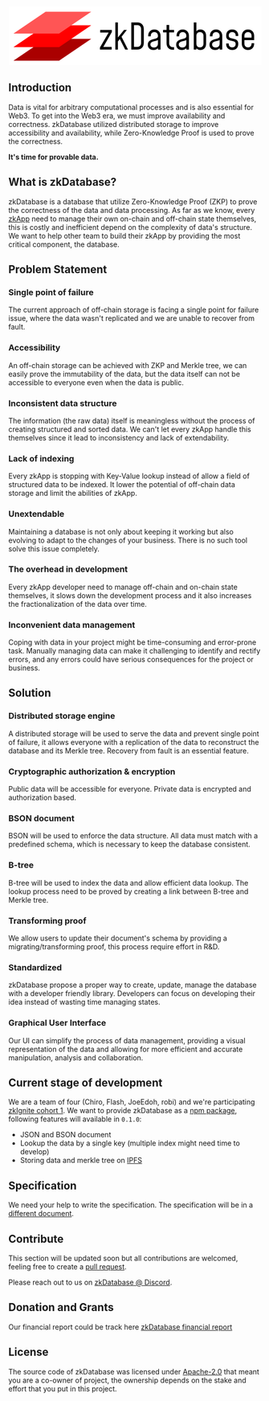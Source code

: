 <p align="center">
    <img src="./assets/zkdatabase.png" alt="Zero-Knowledge Database">
</p>

## Introduction

Data is vital for arbitrary computational processes and is also essential for Web3. To get into the Web3 era, we must improve availability and correctness. zkDatabase utilized distributed storage to improve accessibility and availability, while Zero-Knowledge Proof is used to prove the correctness.

**It's time for provable data.**

## What is zkDatabase?

zkDatabase is a database that utilize Zero-Knowledge Proof (ZKP) to prove the correctness of the data and data processing. As far as we know, every [zkApp](https://minaprotocol.com/zkapps) need to manage their own on-chain and off-chain state themselves, this is costly and inefficient depend on the complexity of data's structure. We want to help other team to build their zkApp by providing the most critical component, the database.

## Problem Statement

### Single point of failure

The current approach of off-chain storage is facing a single point for failure issue, where the data wasn't replicated and we are unable to recover from fault.

### Accessibility

An off-chain storage can be achieved with ZKP and Merkle tree, we can easily prove the immutability of the data, but the data itself can not be accessible to everyone even when the data is public.

### Inconsistent data structure

The information (the raw data) itself is meaningless without the process of creating structured and sorted data. We can't let every zkApp handle this themselves since it lead to inconsistency and lack of extendability.

### Lack of indexing

Every zkApp is stopping with Key-Value lookup instead of allow a field of structured data to be indexed. It lower the potential of off-chain data storage and limit the abilities of zkApp.

### Unextendable

Maintaining a database is not only about keeping it working but also evolving to adapt to the changes of your business. There is no such tool solve this issue completely.


### The overhead in development

Every zkApp developer need to manage off-chain and on-chain state themselves, it slows down the development process and it also increases the fractionalization of the data over time.

### Inconvenient data management

Coping with data in your project might be time-consuming and error-prone task. Manually managing data can make it challenging to identify and rectify errors, and any errors could have serious consequences for the project or business. 

## Solution

### Distributed storage engine

A distributed storage will be used to serve the data and prevent single point of failure, it allows everyone with a replication of the data to reconstruct the database and its Merkle tree. Recovery from fault is an essential feature.

### Cryptographic authorization & encryption

Public data will be accessible for everyone. Private data is encrypted and authorization based. 

### BSON document

BSON will be used to enforce the data structure. All data must match with a predefined schema, which is necessary to keep the database consistent.

### B-tree

B-tree will be used to index the data and allow efficient data  lookup. The lookup process need to be proved by creating a link between B-tree and Merkle tree.

### Transforming proof

We allow users to update their document's schema by providing a migrating/transforming proof, this process require effort in R&D.

### Standardized

zkDatabase propose a proper way to create, update, manage the database  with a developer friendly library. Developers can focus on developing their idea instead of wasting time managing states.

### Graphical User Interface

Our UI can simplify the process of data management, providing a visual representation of the data and allowing for more efficient and accurate manipulation, analysis and collaboration.

## Current stage of development

We are a team of four (Chiro, Flash, JoeEdoh, robi) and we're participating [zkIgnite cohort 1](https://minaprotocol.com/blog/zkignite-cohort-1-program-overview). We want to provide zkDatabase as a [npm package](https://www.npmjs.com/package/zkdatabase), following features will available in `0.1.0`:

- JSON and BSON document
- Lookup the data by a single key (multiple index might need time to develop)
- Storing data and merkle tree on [IPFS](https://ipfs.tech/)

## Specification

We need your help to write the specification. The specification will be in a [different document](./specs/README.md).

## Contribute

This section will be updated soon but all contributions are welcomed, feeling free to create a [pull request](https://github.com/orochi-network/zkDatabase/pulls).

Please reach out to us on [zkDatabase @ Discord](https://discord.com/channels/1069494820386635796/1069500366145724476).

## Donation and Grants

Our financial report could be track here [zkDatabase financial report](https://docs.google.com/spreadsheets/d/14R24hdgQGp9RdkOmjAM_l3ZQiZXsbxXD06KjZ3a8Ct0/edit?usp=sharing)

## License

The source code of zkDatabase was licensed under [Apache-2.0](./LICENSE) that meant you are a co-owner of project, the ownership depends on the stake and effort that you put in this project.
